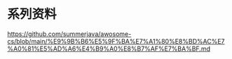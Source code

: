 # 系列资料
https://github.com/summerjava/awosome-cs/blob/main/%E9%9B%B6%E5%9F%BA%E7%A1%80%E8%BD%AC%E7%A0%81%E5%AD%A6%E4%B9%A0%E8%B7%AF%E7%BA%BF.md